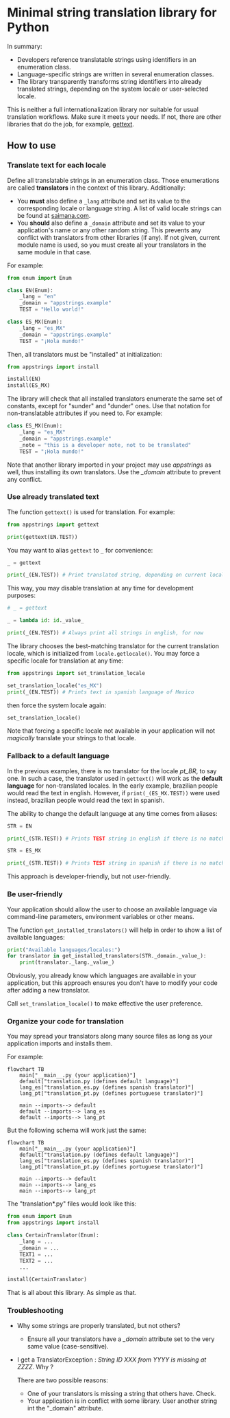 # Minimal string translation library for Python

In summary:

- Developers reference translatable strings using identifiers in an enumeration class.
- Language-specific strings are written in several enumeration classes.
- The library transparently transforms string identifiers into already translated strings,
  depending on the system locale or user-selected locale.

This is neither a full internationalization library nor suitable for usual translation workflows.
Make sure it meets your needs.
If not, there are other libraries that do the job, for example,
[gettext](https://docs.python.org/3/library/gettext.html).

## How to use

### Translate text for each locale

Define all translatable strings in an enumeration class.
Those enumerations are called **translators** in the context of this library.
Additionally:

- You **must** also define a `_lang` attribute and set its value
  to the corresponding locale or language string.
  A list of valid locale strings can be found at
  [saimana.com](https://saimana.com/list-of-country-locale-code/).
- You **should** also define a `_domain` attribute and set its value
  to your application's name or any other random string. This prevents any conflict
  with translators from other libraries (if any). If not given, current
  module name is used, so you must create all your translators in the same module
  in that case.

For example:

```python
from enum import Enum

class EN(Enum):
    _lang = "en"
    _domain = "appstrings.example"
    TEST = "Hello world!"

class ES_MX(Enum):
    _lang = "es_MX"
    _domain = "appstrings.example"
    TEST = "¡Hola mundo!"
```

Then, all translators must be "installed" at initialization:

```python
from appstrings import install

install(EN)
install(ES_MX)
```

The library will check that all installed translators enumerate the same set of constants,
except for "sunder" and "dunder" ones.
Use that notation for non-translatable attributes if you need to. For example:

```python
class ES_MX(Enum):
    _lang = "es_MX"
    _domain = "appstrings.example"
    _note = "this is a developer note, not to be translated"
    TEST = "¡Hola mundo!"
```

Note that another library imported in your project may use *appstrings* as well, thus installing its own translators.
Use the *_domain* attribute to prevent any conflict.

### Use already translated text

The function `gettext()` is used for translation. For example:

```python
from appstrings import gettext

print(gettext(EN.TEST))
```

You may want to alias `gettext` to `_` for convenience:

```python
_ = gettext

print(_(EN.TEST)) # Print translated string, depending on current locale
```

This way, you may disable translation at any time for development purposes:

```python
# _ = gettext

_ = lambda id: id._value_

print(_(EN.TEST)) # Always print all strings in english, for now
```

The library chooses the best-matching translator for the current translation locale, which is initialized from `locale.getlocale()`.
You may force a specific locale for translation at any time:

```python
from appstrings import set_translation_locale

set_translation_locale("es_MX")
print(_(EN.TEST)) # Prints text in spanish language of Mexico
```

then force the system locale again:

```python
set_translation_locale()
```

Note that forcing a specific locale not available in your application will not *magically* translate your strings to that locale.

### Fallback to a default language

In the previous examples, there is no translator for the locale *pt_BR*, to say one.
In such a case, the translator used in `gettext()` will work as the **default language** for non-translated locales.
In the early example, brazilian people would read the text in english.
However, if `print(_(ES_MX.TEST))` were used instead, brazilian people would read the text in spanish.

The ability to change the default language at any time comes from aliases:

```python
STR = EN

print(_(STR.TEST)) # Prints TEST string in english if there is no matching translator

STR = ES_MX

print(_(STR.TEST)) # Prints TEST string in spanish if there is no matching translator
```

This approach is developer-friendly, but not user-friendly.

### Be user-friendly

Your application should allow the user to choose an available language
via command-line parameters, environment variables or other means.

The function `get_installed_translators()` will help in order to show a list of
available languages:

```python
print("Available languages/locales:")
for translator in get_installed_translators(STR._domain._value_):
    print(translator._lang._value_)
```

Obviously, you already know which languages are available in your application,
but this approach ensures you don't have to modify your code after adding a new translator.

Call `set_translation_locale()` to make effective the user preference.

### Organize your code for translation

You may spread your translators along many source files as long as your application imports and installs them.

For example:

```mermaid
flowchart TB
    main["__main__.py (your application)"]
    default["translation.py (defines default language)"]
    lang_es["translation_es.py (defines spanish translator)"]
    lang_pt["translation_pt.py (defines portuguese translator)"]

    main --imports--> default
    default --imports--> lang_es
    default --imports--> lang_pt
```

But the following schema will work just the same:

```mermaid
flowchart TB
    main["__main__.py (your application)"]
    default["translation.py (defines default language)"]
    lang_es["translation_es.py (defines spanish translator)"]
    lang_pt["translation_pt.py (defines portuguese translator)"]

    main --imports--> default
    main --imports--> lang_es
    main --imports--> lang_pt
```

The "translation*.py" files would look like this:

```python
from enum import Enum
from appstrings import install

class CertainTranslator(Enum):
    _lang = ...
    _domain = ...
    TEXT1 = ...
    TEXT2 = ...
    ...

install(CertainTranslator)
```

That is all about this library. As simple as that.

### Troubleshooting

- Why some strings are properly translated, but not others?

  - Ensure all your translators have a *_domain* attribute set to the very same value (case-sensitive).

- I get a TranslatorException : *String ID XXX from YYYY is missing at ZZZZ*. Why ?

  There are two possible reasons:
  - One of your translators is missing a string that others have. Check.
  - Your application is in conflict with some library. User another string int the "_domain" attribute.
